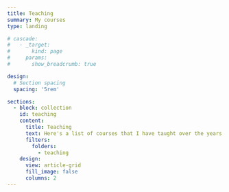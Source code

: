 ```yaml
---
title: Teaching
summary: My courses
type: landing

# cascade:
#   - _target:
#       kind: page
#     params:
#       show_breadcrumb: true

design:
  # Section spacing
  spacing: '5rem'

sections:
  - block: collection
    id: teaching
    content:
      title: Teaching
      text: Here's a list of courses that I have taught over the years.
      filters:
        folders:
          - teaching
    design:
      view: article-grid
      fill_image: false
      columns: 2
---
```

